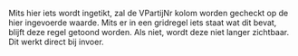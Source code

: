 Mits hier iets wordt ingetikt, zal de VPartijNr kolom worden gecheckt op de hier ingevoerde waarde. Mits er in een gridregel iets staat wat dit bevat, blijft deze regel getoond worden. Als niet, wordt deze niet langer zichtbaar. Dit werkt direct bij invoer.